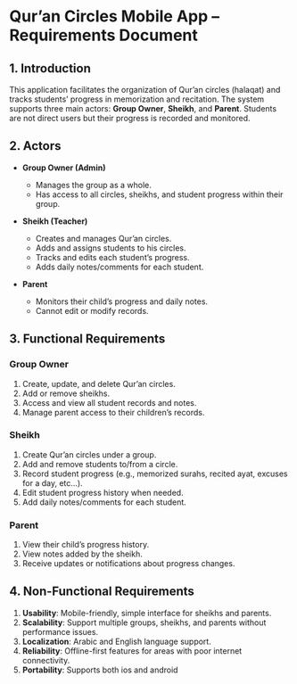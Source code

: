 # Qur’an Circles Mobile App – Requirements Document

## 1. Introduction

This application facilitates the organization of Qur’an circles (halaqat) and tracks students’ progress in memorization and recitation. The system supports three main actors: **Group Owner**, **Sheikh**, and **Parent**. Students are not direct users but their progress is recorded and monitored.

## 2. Actors

* **Group Owner (Admin)**

  * Manages the group as a whole.
  * Has access to all circles, sheikhs, and student progress within their group.

* **Sheikh (Teacher)**

  * Creates and manages Qur’an circles.
  * Adds and assigns students to his circles.
  * Tracks and edits each student’s progress.
  * Adds daily notes/comments for each student.

* **Parent**

  * Monitors their child’s progress and daily notes.
  * Cannot edit or modify records.

## 3. Functional Requirements

### Group Owner

1. Create, update, and delete Qur’an circles.
2. Add or remove sheikhs.
3. Access and view all student records and notes.
4. Manage parent access to their children’s records.

### Sheikh

1. Create Qur’an circles under a group.
2. Add and remove students to/from a circle.
3. Record student progress (e.g., memorized surahs, recited ayat, excuses for a day, etc...).
4. Edit student progress history when needed.
5. Add daily notes/comments for each student.

### Parent

1. View their child’s progress history.
2. View notes added by the sheikh.
3. Receive updates or notifications about progress changes.

## 4. Non-Functional Requirements

1. **Usability**: Mobile-friendly, simple interface for sheikhs and parents.
2. **Scalability**: Support multiple groups, sheikhs, and parents without performance issues.
3. **Localization**: Arabic and English language support.
4. **Reliability**: Offline-first features for areas with poor internet connectivity.
5. **Portability**: Supports both ios and android


